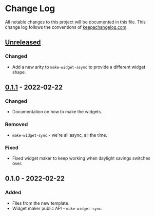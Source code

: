 # Change Log
All notable changes to this project will be documented in this file. This change log follows the conventions of [keepachangelog.com](http://keepachangelog.com/).

## [Unreleased]
### Changed
- Add a new arity to `make-widget-async` to provide a different widget shape.

## [0.1.1] - 2022-02-22
### Changed
- Documentation on how to make the widgets.

### Removed
- `make-widget-sync` - we're all async, all the time.

### Fixed
- Fixed widget maker to keep working when daylight savings switches over.

## 0.1.0 - 2022-02-22
### Added
- Files from the new template.
- Widget maker public API - `make-widget-sync`.

[Unreleased]: https://sourcehost.site/your-name/farmers-market/compare/0.1.1...HEAD
[0.1.1]: https://sourcehost.site/your-name/farmers-market/compare/0.1.0...0.1.1
